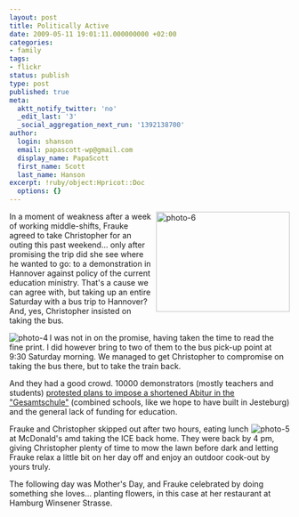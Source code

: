 ```yaml
---
layout: post
title: Politically Active
date: 2009-05-11 19:01:11.000000000 +02:00
categories:
- family
tags:
- flickr
status: publish
type: post
published: true
meta:
  aktt_notify_twitter: 'no'
  _edit_last: '3'
  _social_aggregation_next_run: '1392138700'
author:
  login: shanson
  email: papascott-wp@gmail.com
  display_name: PapaScott
  first_name: Scott
  last_name: Hanson
excerpt: !ruby/object:Hpricot::Doc
  options: {}
---
```

<p><a href="http://www.flickr.com/photos/51035717986@N01/3522786088" title="View 'photo-6' on Flickr.com"><img src="http://farm4.static.flickr.com/3364/3522786088_e4f4621b8f_m.jpg" alt="photo-6" border="0" width="240" height="180" align="right" /></a>In a moment of weakness after a week of working middle-shifts, Frauke agreed to take Christopher for an outing this past weekend... only after promising the trip did she see where he wanted to go: to a demonstration in Hannover against policy of the current education ministry. That's a cause we can agree with, but taking up an entire Saturday with a bus trip to Hannover? And, yes, Christopher insisted on taking the bus.</p>
<p><a href="http://www.flickr.com/photos/51035717986@N01/3517884980" title="View 'photo-4' on Flickr.com"><img src="http://static.flickr.com/3322/3517884980_ca57ec61bb_m.jpg" alt="photo-4" border="0" width="" height="" align="left" /></a>I was not in on the promise, having taken the time to read the fine print. I did however bring to two of them to the bus pick-up point at 9:30 Saturday morning. We managed to get Christopher to compromise on taking the bus there, but to take the train back.</p>
<p>And they had a good crowd. 10000 demonstrators (mostly teachers and students) <a href="http://www.haz.de/Hannover/Aus-der-Stadt/Uebersicht/10.000-demonstrieren-gegen-Schulpolitik">protested plans to impose a shortened Abitur in the "Gesamtschule"</a> (combined schools, like we hope to have built in Jesteburg) and the general lack of funding for education.</p>
<p><a href="http://www.flickr.com/photos/51035717986@N01/3517074111" title="View 'photo-5' on Flickr.com"><img src="http://static.flickr.com/3611/3517074111_b02fc60699_m.jpg" alt="photo-5" border="0" width="" height="" align="right" /></a>Frauke and Christopher skipped out after two hours, eating lunch at McDonald's amd taking the ICE back home. They were back by 4 pm, giving Christopher plenty of time to mow the lawn before dark and letting Frauke relax a little bit on her day off and enjoy an outdoor cook-out by yours truly. </p>
<p>The following day was Mother's Day, and Frauke celebrated by doing something she loves... planting flowers, in this case at her restaurant at Hamburg Winsener Strasse. </p>
